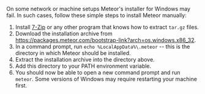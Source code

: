On some network or machine setups Meteor's installer for Windows may fail. In such cases, follow these simple steps to install Meteor manually:

1. Install [7-Zip](http://www.7-zip.org/) or any other program that knows how to extract `tar.gz` files.
2. Download the installation archive from https://packages.meteor.com/bootstrap-link?arch=os.windows.x86_32.
3. In a command prompt, run `echo %LocalAppData%\.meteor` -- this is the directory in which Meteor should be installed.
4. Extract the installation archive into the directory above.
5. Add this directory to your PATH environment variable.
6. You should now be able to open a new command prompt and run `meteor`. Some versions of Windows may require restarting your machine first.
